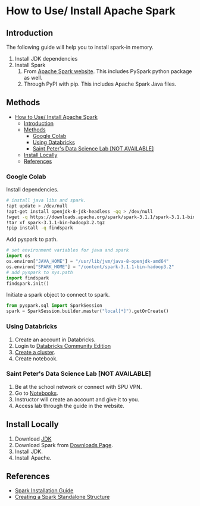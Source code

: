
# How to Use/ Install Apache Spark

## Introduction

The following guide will help you to install spark-in memory.

1. Install JDK dependencies
2. Install Spark 
   1. From [Apache Spark website](https://spark.apache.org/downloads.html). This includes PySpark python package as well.
   2. Through PyPI with pip. This includes Apache Spark Java files.

## Methods

- [How to Use/ Install Apache Spark](#how-to-use-install-apache-spark)
  - [Introduction](#introduction)
  - [Methods](#methods)
    - [Google Colab](#google-colab)
    - [Using Databricks](#using-databricks)
    - [Saint Peter's Data Science Lab [NOT AVAILABLE]](#saint-peters-data-science-lab-not-available)
  - [Install Locally](#install-locally)
  - [References](#references)

### Google Colab

Install dependencies.

``` sh
# install java libs and spark.
!apt update > /dev/null
!apt-get install openjdk-8-jdk-headless -qq > /dev/null
!wget -q https://downloads.apache.org/spark/spark-3.1.1/spark-3.1.1-bin-hadoop3.2.tgz
!tar xf spark-3.1.1-bin-hadoop3.2.tgz
!pip install -q findspark
```

Add pyspark to path.

``` py
# set environment variables for java and spark
import os
os.environ["JAVA_HOME"] = "/usr/lib/jvm/java-8-openjdk-amd64"
os.environ["SPARK_HOME"] = "/content/spark-3.1.1-bin-hadoop3.2"
# add pyspark to sys.path
import findspark
findspark.init()
```

Initiate a spark object to connect to spark.

``` py
from pyspark.sql import SparkSession
spark = SparkSession.builder.master("local[*]").getOrCreate()
```

### Using Databricks

1. Create an account in Databricks.
2. Login to [Databricks Community Edition](https://community.cloud.databricks.com/)
3. [Create a cluster](https://docs.databricks.com/clusters/create.html).
4. Create notebook.

### Saint Peter's Data Science Lab [NOT AVAILABLE]

1. Be at the school network or connect with SPU VPN.
2. Go to [Notebooks](https://dsl.saintpeters.edu:8443/).
3. Instructor will create an account and give it to you.
4. Access lab through the guide in the website.

<!-- ### Using Docker and Docker Compose -->

## Install Locally

1. Download [JDK](https://www.oracle.com/java/technologies/javase-downloads.html)
2. Download Spark from [Downloads Page](https://spark.apache.org/downloads.html).
3. Install JDK.
4. Install Apache.

## References

- [Spark Installation Guide](https://spark.apache.org/docs/latest/api/python/getting_started/install.html)
- [Creating a Spark Standalone Structure](https://medium.com/@marcovillarreal_40011/creating-a-spark-standalone-cluster-with-docker-and-docker-compose-ba9d743a157f)

